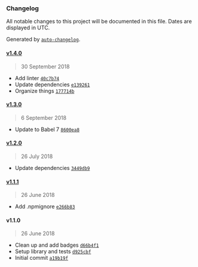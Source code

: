 ### Changelog

All notable changes to this project will be documented in this file. Dates are displayed in UTC.

Generated by [`auto-changelog`](https://github.com/CookPete/auto-changelog).

#### [v1.4.0](https://github.com/philipbordallo/postcss-stack/compare/v1.3.0...v1.4.0)

> 30 September 2018

- Add linter [`40c7b74`](https://github.com/philipbordallo/postcss-stack/commit/40c7b74b4b17413d717156d3a8136c8ffe8e3777)
- Update dependencies [`e139261`](https://github.com/philipbordallo/postcss-stack/commit/e139261f727649b3a28f4180bc50a85434fedbd2)
- Organize things [`177714b`](https://github.com/philipbordallo/postcss-stack/commit/177714b6033294c68f977b928312970ff96db6df)

#### [v1.3.0](https://github.com/philipbordallo/postcss-stack/compare/v1.2.0...v1.3.0)

> 6 September 2018

- Update to Babel 7 [`8600ea8`](https://github.com/philipbordallo/postcss-stack/commit/8600ea845af02483ee9b3d9d7b8b3b1deeb9166a)

#### [v1.2.0](https://github.com/philipbordallo/postcss-stack/compare/v1.1.1...v1.2.0)

> 26 July 2018

- Update dependencies [`3449db9`](https://github.com/philipbordallo/postcss-stack/commit/3449db9f20abcf37e176bf1e261a213fcececcda)

#### [v1.1.1](https://github.com/philipbordallo/postcss-stack/compare/v1.1.0...v1.1.1)

> 26 June 2018

- Add .npmignore [`e266b83`](https://github.com/philipbordallo/postcss-stack/commit/e266b83084bcc715ba2bbadf4ecb45fe51f471a8)

#### v1.1.0

> 26 June 2018

- Clean up and add badges [`d66b4f1`](https://github.com/philipbordallo/postcss-stack/commit/d66b4f13b3c28386ace5b514edd9aca8f7a1c9b9)
- Setup library and tests [`d925cbf`](https://github.com/philipbordallo/postcss-stack/commit/d925cbfba25175793bb2aa32c55b9f5f26ee0c6b)
- Initial commit [`a19b19f`](https://github.com/philipbordallo/postcss-stack/commit/a19b19f126b9a51ebe664adf959f24fa51412cf1)
